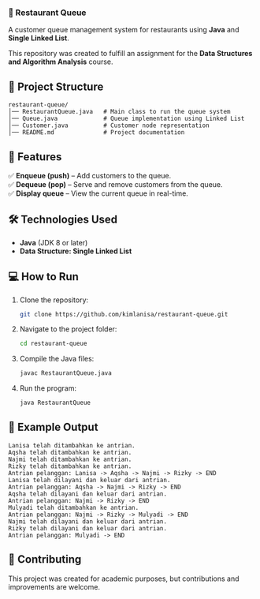 ### **📌 Restaurant Queue**  
A customer queue management system for restaurants using **Java** and **Single Linked List**.  

This repository was created to fulfill an assignment for the **Data Structures and Algorithm Analysis** course.  

## **📂 Project Structure**  
```
restaurant-queue/
│── RestaurantQueue.java   # Main class to run the queue system
│── Queue.java             # Queue implementation using Linked List
│── Customer.java          # Customer node representation
│── README.md              # Project documentation
```

## **🚀 Features**  
✅ **Enqueue (push)** – Add customers to the queue.  
✅ **Dequeue (pop)** – Serve and remove customers from the queue.  
✅ **Display queue** – View the current queue in real-time.  

## **🛠️ Technologies Used**  
- **Java** (JDK 8 or later)  
- **Data Structure: Single Linked List**  

## **💻 How to Run**  
1. Clone the repository:  
   ```sh
   git clone https://github.com/kimlanisa/restaurant-queue.git
   ```  
2. Navigate to the project folder:  
   ```sh
   cd restaurant-queue
   ```  
3. Compile the Java files:  
   ```sh
   javac RestaurantQueue.java
   ```  
4. Run the program:  
   ```sh
   java RestaurantQueue
   ```  

## **📜 Example Output**  
```
Lanisa telah ditambahkan ke antrian.
Aqsha telah ditambahkan ke antrian.
Najmi telah ditambahkan ke antrian.
Rizky telah ditambahkan ke antrian.
Antrian pelanggan: Lanisa -> Aqsha -> Najmi -> Rizky -> END
Lanisa telah dilayani dan keluar dari antrian.
Antrian pelanggan: Aqsha -> Najmi -> Rizky -> END
Aqsha telah dilayani dan keluar dari antrian.
Antrian pelanggan: Najmi -> Rizky -> END
Mulyadi telah ditambahkan ke antrian.
Antrian pelanggan: Najmi -> Rizky -> Mulyadi -> END
Najmi telah dilayani dan keluar dari antrian.
Rizky telah dilayani dan keluar dari antrian.
Antrian pelanggan: Mulyadi -> END
```

## **📌 Contributing**  
This project was created for academic purposes, but contributions and improvements are welcome.  

